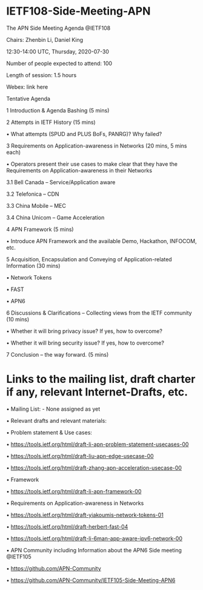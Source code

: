 # IETF108-Side-Meeting-APN
The APN Side Meeting Agenda @IETF108

Chairs: Zhenbin Li, Daniel King

12:30-14:00 UTC, Thursday, 2020-07-30

Number of people expected to attend: 100

Length of session: 1.5 hours

Webex: link here

Tentative Agenda

1	Introduction & Agenda Bashing (5 mins)

2	Attempts in IETF History (15 mins)

  •	What attempts (SPUD and PLUS BoFs, PANRG)? Why failed?

3	Requirements on Application-awareness in Networks (20 mins, 5 mins each)

  •	Operators present their use cases to make clear that they have the Requirements on Application-awareness in their Networks
  
3.1	Bell Canada – Service/Application aware
  
3.2	Telefonica – CDN
  
3.3	China Mobile – MEC
  
3.4	China Unicom – Game Acceleration

4	APN Framework (5 mins)

  •	Introduce APN Framework and the available Demo, Hackathon, INFOCOM, etc.

5	Acquisition, Encapsulation and Conveying of Application-related Information (30 mins) 

  •	Network Tokens
  
  •	FAST 
  
  •	APN6

6	Discussions & Clarifications – Collecting views from the IETF community (10 mins)

  •	Whether it will bring privacy issue? If yes, how to overcome?
  
  •	Whether it will bring security issue? If yes, how to overcome?

7	Conclusion – the way forward. (5 mins)


# Links to the mailing list, draft charter if any, relevant Internet-Drafts, etc.

•	Mailing List: - None assigned as yet

•	Relevant drafts and relevant materials: 

•	Problem statement & Use cases: 
  
  •	https://tools.ietf.org/html/draft-li-apn-problem-statement-usecases-00
  
  •	https://tools.ietf.org/html/draft-liu-apn-edge-usecase-00
  
  •	https://tools.ietf.org/html/draft-zhang-apn-acceleration-usecase-00

•	Framework
 
  •	https://tools.ietf.org/html/draft-li-apn-framework-00

•	Requirements on Application-awareness in Networks

  •	https://tools.ietf.org/html/draft-yiakoumis-network-tokens-01

  •	https://tools.ietf.org/html/draft-herbert-fast-04

  •	https://tools.ietf.org/html/draft-li-6man-app-aware-ipv6-network-00

•	APN Community including Information about the APN6 Side meeting @IETF105

  •	https://github.com/APN-Community
  
  •	https://github.com/APN-Community/IETF105-Side-Meeting-APN6

